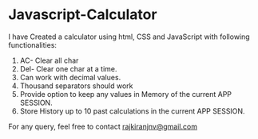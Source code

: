 # Javascript-Calculator
I have Created a calculator using html, CSS and JavaScript with following functionalities:
1. AC- Clear all char
2. Del- Clear one char at a time.
3. Can work with decimal values.
4. Thousand separators should work 
5.   Provide option to keep any values in Memory of  the current APP SESSION.
6. Store History up to 10 past calculations in the current APP SESSION.


For any query, feel free to contact
rajkiranjnv@gmail.com
